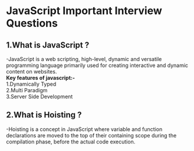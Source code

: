 # JavaScript Important Interview Questions

## 1.What is JavaScript ?

-JavaScript is a web scripting, high-level, dynamic and versatile programming language primarily used for creating interactive and dynamic content on websites.</br>
<strong>Key features of javascript:-</strong></br>
1.Dynamically Typed</br>
2.Multi Paradigm</br>
3.Server Side Development</br>

## 2.What is Hoisting ?

-Hoisting is a concept in JavaScript where variable and function declarations are moved to the top of their containing scope during the compilation phase, before the actual code execution.
